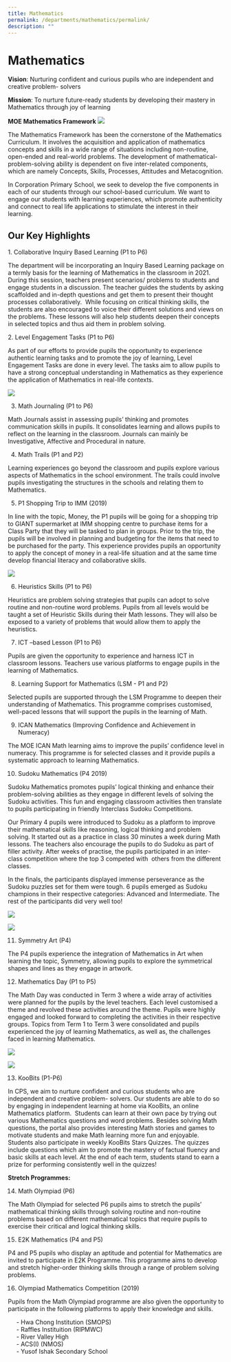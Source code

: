 ```yaml
---
title: Mathematics
permalink: /departments/mathematics/permalink/
description: ""
---
```

Mathematics
===========

  
**Vision**: Nurturing confident and curious pupils who are independent and creative problem- solvers

**Mission**: To nurture future-ready students by developing their mastery in Mathematics through joy of learning

**MOE Mathematics Framework**
![](/images/Math%20Framework.png)

The Mathematics Framework has been the cornerstone of the Mathematics Curriculum. It involves the acquisition and application of mathematics concepts and skills in a wide range of situations including non-routine, open-ended and real-world problems. The development of mathematical- problem-solving ability is dependent on five inter-related components, which are namely Concepts, Skills, Processes, Attitudes and Metacognition.

In Corporation Primary School, we seek to develop the five components in each of our students through our school-based curriculum. We want to engage our students with learning experiences, which promote authenticity and connect to real life applications to stimulate the interest in their learning.  


**Our Key Highlights** 
-----------------------

1\. Collaborative Inquiry Based Learning (P1 to P6)

  
The department will be incorporating an Inquiry Based Learning package on a termly basis for the learning of Mathematics in the classroom in 2021. During this session, teachers present scenarios/ problems to students and engage students in a discussion. The teacher guides the students by asking scaffolded and in-depth questions and get them to present their thought processes collaboratively.  While focusing on critical thinking skills, the students are also encouraged to voice their different solutions and views on the problems. These lessons will also help students deepen their concepts in selected topics and thus aid them in problem solving.

  
2\. Level Engagement Tasks (P1 to P6)

As part of our efforts to provide pupils the opportunity to experience authentic learning tasks and to promote the joy of learning, Level Engagement Tasks are done in every level. The tasks aim to allow pupils to have a strong conceptual understanding in Mathematics as they experience the application of Mathematics in real-life contexts.


![](/images/maths.png)


3. Math Journaling (P1 to P6)

Math Journals assist in assessing pupils’ thinking and promotes communication skills in pupils. It consolidates learning and allows pupils to reflect on the learning in the classroom. Journals can mainly be Investigative, Affective and Procedural in nature.

  

4. Math Trails (P1 and P2)

Learning experiences go beyond the classroom and pupils explore various aspects of Mathematics in the school environment. The trails could involve pupils investigating the structures in the schools and relating them to Mathematics. 

  

  
5. P1 Shopping Trip to IMM (2019)

In line with the topic, Money, the P1 pupils will be going for a shopping trip to GIANT supermarket at IMM shopping centre to purchase items for a Class Party that they will be tasked to plan in groups. Prior to the trip, the pupils will be involved in planning and budgeting for the items that need to be purchased for the party. This experience provides pupils an opportunity to apply the concept of money in a real-life situation and at the same time develop financial literacy and collaborative skills.

![](/images/giant.png)

6. Heuristics Skills (P1 to P6)

Heuristics are problem solving strategies that pupils can adopt to solve routine and non-routine word problems. Pupils from all levels would be taught a set of Heuristic Skills during their Math lessons. They will also be exposed to a variety of problems that would allow them to apply the heuristics.

  

7. ICT –based Lesson (P1 to P6)

Pupils are given the opportunity to experience and harness ICT in classroom lessons. Teachers use various platforms to engage pupils in the learning of Mathematics.

  

8. Learning Support for Mathematics (LSM - P1 and P2)

Selected pupils are supported through the LSM Programme to deepen their understanding of Mathematics. This programme comprises customised, well-paced lessons that will support the pupils in the learning of Math.

  
9. ICAN Mathematics (Improving Confidence and Achievement in Numeracy)

The MOE ICAN Math learning aims to improve the pupils’ confidence level in numeracy. This programme is for selected classes and it provide pupils a systematic approach to learning Mathematics.

  

10. Sudoku Mathematics (P4 2019)

Sudoku Mathematics promotes pupils’ logical thinking and enhance their problem-solving abilities as they engage in different levels of solving the Sudoku activities. This fun and engaging classroom activities then translate to pupils participating in friendly Interclass Sudoku Competitions.

Our Primary 4 pupils were introduced to Sudoku as a platform to improve their mathematical skills like reasoning, logical thinking and problem solving. It started out as a practice in class 30 minutes a week during Math lessons. The teachers also encourage the pupils to do Sudoku as part of filler activity. After weeks of practise, the pupils participated in an inter-class competition where the top 3 competed with  others from the different classes. 

In the finals, the participants displayed immense perseverance as the Sudoku puzzles set for them were tough. 6 pupils emerged as Sudoku champions in their respective categories: Advanced and Intermediate. The rest of the participants did very well too!

![](/images/sudoku4.jpg)

![](/images/sudoku1.png)

11. Symmetry Art (P4)

The P4 pupils experience the integration of Mathematics in Art when learning the topic, Symmetry, allowing pupils to explore the symmetrical shapes and lines as they engage in artwork.

12. Mathematics Day (P1 to P5)

The Math Day was conducted in Term 3 where a wide array of activities were planned for the pupils by the level teachers. Each level customised a theme and revolved these activities around the theme. Pupils were highly engaged and looked forward to completing the activities in their respective groups. Topics from Term 1 to Term 3 were consolidated and pupils experienced the joy of learning Mathematics, as well as, the challenges faced in learning Mathematics.

![](/images/maths%20day%201.png)

![](/images/maths%20day%202.png)


13. KooBits (P1-P6)

In CPS, we aim to nurture confident and curious students who are independent and creative problem- solvers. Our students are able to do so by engaging in independent learning at home via KooBits, an online Mathematics platform.  Students can learn at their own pace by trying out various Mathematics questions and word problems. Besides solving Math questions, the portal also provides interesting Math stories and games to motivate students and make Math learning more fun and enjoyable. Students also participate in weekly KooBits Stars Quizzes. The quizzes include questions which aim to promote the mastery of factual fluency and basic skills at each level. At the end of each term, students stand to earn a prize for performing consistently well in the quizzes!

**Stretch Programmes:**

14. Math Olympiad (P6)


The Math Olympiad for selected P6 pupils aims to stretch the pupils’ mathematical thinking skills through solving routine and non-routine problems based on different mathematical topics that require pupils to exercise their critical and logical thinking skills.


15. E2K Mathematics (P4 and P5)


P4 and P5 pupils who display an aptitude and potential for Mathematics are invited to participate in E2K Programme. This programme aims to develop and stretch higher-order thinking skills through a range of problem solving problems. 

  

16. Olympiad Mathematics Competition (2019)

Pupils from the Math Olympiad programme are also given the opportunity to participate in the following platforms to apply their knowledge and skills.

     - Hwa Chong Institution (SMOPS)  
     - Raffles Instituition (RIPMWC)  
     - River Valley High   
     - ACS(I) (NMOS)  
     - Yusof Ishak Secondary School